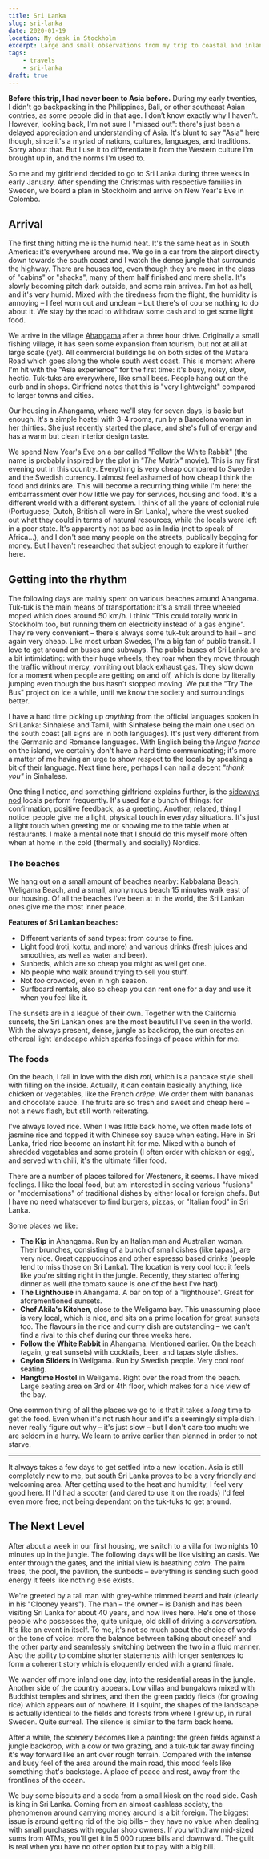 ```yaml
---
title: Sri Lanka
slug: sri-lanka
date: 2020-01-19
location: My desk in Stockholm
excerpt: Large and small observations from my trip to coastal and inland Sri Lanka.
tags:
    - travels
    - sri-lanka
draft: true
---
```


**Before this trip, I had never been to Asia before.** During my early twenties, I didn't go
backpacking in the Philippines, Bali, or other southeast Asian contries, as some people did in that
age. I don’t know exactly why I haven’t. However, looking back, I'm not sure I "missed out": there's
just been a delayed appreciation and understanding of Asia. It's blunt to say "Asia" here though,
since it's a myriad of nations, cultures, languages, and traditions. Sorry about that. But I use it
to differentiate it from the Western culture I'm brought up in, and the norms I'm used to.

So me and my girlfriend decided to go to Sri Lanka during three weeks in early January. After
spending the Christmas with respective families in Sweden, we board a plan in Stockholm and arrive
on New Year's Eve in Colombo.

## Arrival

The first thing hitting me is the humid heat. It's the same heat as in South America: it's
everywhere around me. We go in a car from the airport directly down towards the south coast and I
watch the dense jungle that surrounds the highway. There are houses too, even though they are more
in the class of "cabins" or "shacks", many of them half finished and mere shells. It's slowly
becoming pitch dark outside, and some rain arrives. I'm hot as hell, and it's very humid. Mixed with
the tiredness from the flight, the humidity is annoying – I feel worn out and unclean – but there's
of course nothing to do about it. We stay by the road to withdraw some cash and to get some light
food.

We arrive in the village [Ahangama](https://goo.gl/maps/usBFRzecMpRCKpESA) after a three hour drive.
Originally a small fishing village, it has seen some expansion from tourism, but not at all at large
scale (yet). All commercial buildings lie on both sides of the Matara Road which goes along the
whole south west coast. This is moment where I'm hit with the "Asia experience" for the first time:
it's busy, noisy, slow, hectic. Tuk-tuks are everywhere, like small bees. People hang out on the
curb and in shops. Girlfriend notes that this is "very lightweight" compared to larger towns and
cities.

Our housing in Ahangama, where we'll stay for seven days, is basic but enough. It's a simple hostel
with 3-4 rooms, run by a Barcelona woman in her thirties. She just recently started the place, and
she's full of energy and has a warm but clean interior design taste.

We spend New Year's Eve on a bar called "Follow the White Rabbit" (the name is probably inspired by
the plot in _"The Matrix"_ movie). This is my first evening out in this country. Everything is very
cheap compared to Sweden and the Swedish currency. I almost feel ashamed of how cheap I think the
food and drinks are. This will become a recurring thing while I'm here: the embarrassment over how
little we pay for services, housing and food. It's a different world with a different system. I
think of all the years of colonial rule (Portuguese, Dutch, British all were in Sri Lanka), where
the west sucked out what they could in terms of natural resources, while the locals were left in a
poor state. It's apparently not as bad as in India (not to speak of Africa...), and I don't see many
people on the streets, publically begging for money. But I haven't researched that subject enough to
explore it further here.

## Getting into the rhythm

The following days are mainly spent on various beaches around Ahangama. Tuk-tuk is the main means of
transportation: it's a small three wheeled moped which does around 50 km/h. I think "This could
totally work in Stockholm too, but running them on electricity instead of a gas engine". They're
very convenient – there's always some tuk-tuk around to hail – and again very cheap. Like most urban
Swedes, I'm a big fan of public transit. I love to get around on buses and subways. The public buses
of Sri Lanka are a bit intimidating: with their huge wheels, they roar when they move through the
traffic without mercy, vomiting out black exhaust gas. They slow down for a moment when people are
getting on and off, which is done by literally jumping even though the bus hasn't stopped moving. We
put the "Try The Bus" project on ice a while, until we know the society and surroundings better.

I have a hard time picking up _anything_ from the official languages spoken in Sri Lanka: Sinhalese
and Tamil, with Sinhalese being the main one used on the south coast (all signs are in both
languages). It's just very different from the Germanic and Romance languages. With English being the
_lingua franca_ on the island, we certainly don't have a hard time communicating; it's more a matter
of me having an urge to show respect to the locals by speaking a bit of their language. Next time
here, perhaps I can nail a decent _"thank you"_ in Sinhalese.

One thing I notice, and something girlfriend explains further, is the
[sideways nod](https://www.youtube.com/watch?v=0RaBxH_MKQI) locals perform frequently. It's used for
a bunch of things: for confirmation, positive feedback, as a greeting. Another, related, thing I
notice: people give me a light, physical touch in everyday situations. It's just a light touch when
greeting me or showing me to the table when at restaurants. I make a mental note that I should do
this myself more often when at home in the cold (thermally and socially) Nordics.

### The beaches

We hang out on a small amount of beaches nearby: Kabbalana Beach, Weligama Beach, and a small,
anonymous beach 15 minutes walk east of our housing. Of all the beaches I've been at in the world,
the Sri Lankan ones give me the most inner peace.

**Features of Sri Lankan beaches:**

- Different variants of sand types: from course to fine.
- Light food (roti, kottu, and more) and various drinks (fresh juices and smoothies, as well as
  water and beer).
- Sunbeds, which are so cheap you might as well get one.
- No people who walk around trying to sell you stuff.
- Not _too_ crowded, even in high season.
- Surfboard rentals, also so cheap you can rent one for a day and use it when you feel like it.

The sunsets are in a league of their own. Together with the California sunsets, the Sri Lankan ones
are the most beautiful I've seen in the world. With the always present, dense, jungle as backdrop,
the sun creates an ethereal light landscape which sparks feelings of peace within for me.

### The foods

On the beach, I fall in love with the dish _roti_, which is a pancake style shell with filling on
the inside. Actually, it can contain basically anything, like chicken or vegetables, like the French
_crêpe_. We order them with bananas and chocolate sauce. The fruits are so fresh and sweet and cheap
here – not a news flash, but still worth reiterating.

I've always loved rice. When I was little back home, we often made lots of jasmine rice and topped
it with Chinese soy sauce when eating. Here in Sri Lanka, fried rice become an instant hit for me.
Mixed with a bunch of shredded vegetables and some protein (I often order with chicken or egg), and
served with chili, it's the ultimate filler food.

There are a number of places tailored for Westeners, it seems. I have mixed feelings. I like the
local food, but am interested in seeing various "fusions" or "modernisations" of traditional dishes
by either local or foreign chefs. But I have no need whatsoever to find burgers, pizzas, or "Italian
food" in Sri Lanka.

Some places we like:

- **The Kip** in Ahangama. Run by an Italian man and Australian woman. Their brunches, consisting of
  a bunch of small dishes (like tapas), are very nice. Great cappuccinos and other espresso based
  drinks (people tend to miss those on Sri Lanka). The location is very cool too: it feels like
  you're sitting right in the jungle. Recently, they started offering dinner as well (the tomato
  sauce is one of the best I've had).
- **The Lighthouse** in Ahangama. A bar on top of a "lighthouse". Great for aforementioned sunsets.
- **Chef Akila's Kitchen**, close to the Weligama bay. This unassuming place is very local, which is
  nice, and sits on a prime location for great sunsets too. The flavours in the rice and curry dish
  are outstanding – we can't find a rival to this chef during our three weeks here.
- **Follow the White Rabbit** in Ahangama. Mentioned earlier. On the beach (again, great sunsets)
  with cocktails, beer, and tapas style dishes.
- **Ceylon Sliders** in Weligama. Run by Swedish people. Very cool roof seating.
- **Hangtime Hostel** in Weligama. Right over the road from the beach. Large seating area on 3rd or
  4th floor, which makes for a nice view of the bay.

One common thing of all the places we go to is that it takes a _long_ time to get the food. Even
when it's not rush hour and it's a seemingly simple dish. I never really figure out why – it's just
slow – but I don't care too much: we are seldom in a hurry. We learn to arrive earlier than planned
in order to not starve.

---

It always takes a few days to get settled into a new location. Asia is still completely new to me,
but south Sri Lanka proves to be a very friendly and welcoming area. After getting used to the heat
and humidity, I feel very good here. If I'd had a scooter (and dared to use it on the roads) I'd
feel even more free; not being dependant on the tuk-tuks to get around.

## The Next Level

After about a week in our first housing, we switch to a villa for two nights 10 minutes up in the
jungle. The following days will be like visiting an oasis. We enter through the gates, and the
initial view is breathing _calm_. The palm trees, the pool, the pavilion, the sunbeds – everything
is sending such good energy it feels like nothing else exists.

We're greeted by a tall man with grey-white trimmed beard and hair (clearly in his "Clooney years").
The man – the owner – is Danish and has been visiting Sri Lanka for about 40 years, and now lives
here. He's one of those people who possesses the, quite unique, old skill of driving a
_conversation_. It's like an event in itself. To me, it's not so much about the choice of words or
the tone of voice: more the balance between talking about oneself and the other party and seamlessly
switching between the two in a fluid manner. Also the ability to combine shorter statements with
longer sentences to form a coherent story which is eloquently ended with a grand finale.

We wander off more inland one day, into the residential areas in the jungle. Another side of the
country appears. Low villas and bungalows mixed with Buddhist temples and shrines, and then the
green paddy fields (for growing rice) which appears out of nowhere. If I squint, the shapes of the
landscape is actually identical to the fields and forests from where I grew up, in rural Sweden.
Quite surreal. The silence is similar to the farm back home.

After a while, the scenery becomes like a painting: the green fields against a jungle backdrop, with
a cow or two grazing, and a tuk-tuk far away finding it's way forward like an ant over rough
terrain. Compared with the intense and busy feel of the area around the main road, this mood feels
like something that's backstage. A place of peace and rest, away from the frontlines of the ocean.

We buy some biscuits and a soda from a small kiosk on the road side. Cash is king in Sri Lanka.
Coming from an almost cashless society, the phenomenon around carrying money around is a bit
foreign. The biggest issue is around getting rid of the big bills – they have no value when dealing
with small purchases with regular shop owners. If you withdraw mid-sized sums from ATMs, you'll get
it in 5 000 rupee bills and downward. The guilt is real when you have no other option but to pay
with a big bill.
